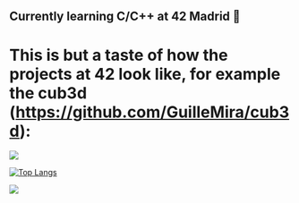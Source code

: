 ## Currently learning C/C++ at 42 Madrid 📜


# This is but a taste of how the projects at 42 look like, for example the cub3d (https://github.com/GuilleMira/cub3d):
![](https://github.com/GuilleMira/GuilleMira/blob/main/gif/show_off.gif)

[![Top Langs](https://github-readme-stats.vercel.app/api/top-langs/?username=GuilleMira&layout=compact)](https://github.com/anuraghazra/github-readme-stats)


![](https://github.com/guilmira/soLong/tree/master/showCase)
